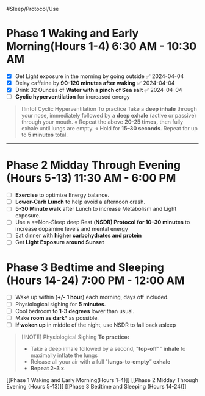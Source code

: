 #Sleep/Protocol/Use 
# Phase 1 Waking and Early Morning(Hours 1-4)             6:30 AM - 10:30 AM
- [x] Get Light exposure in the morning by going outside ✅ 2024-04-04
- [x] Delay caffeine by **90-120 minutes after waking** ✅ 2024-04-04
- [x] Drink 32 Ounces of **Water with a pinch of Sea salt** ✅ 2024-04-04
- [ ] **Cyclic hyperventilation** for increased energy

> [!info] Cyclic Hyperventilation
>To practice
> Take a **deep inhale** through your nose, immediately followed by a **deep exhale** (active or passive) through your mouth.
> « Repeat the above **20-25 times,** then fully exhale until lungs are empty.
>  « Hold for **15–30 seconds**.
>  Repeat for up to **5 minutes** total.
****
# Phase 2 Midday Through Evening (Hours 5-13)          11:30 AM - 6:00 PM
- [ ] **Exercise** to optimize Energy balance.
- [ ] **Lower-Carb Lunch** to help avoid a afternoon crash.
- [ ] **5-30 Minute walk** after Lunch to increase Metabolism and Light exposure.
- [ ] Use a **Non-Sleep deep Rest (**NSDR) Protocol for 10–30 minutes** to increase dopamine  levels and mental energy
- [ ] Eat dinner with **higher carbohydrates and protein**
- [ ] Get **Light Exposure around Sunset**
# Phase 3 Bedtime and Sleeping (Hours 14-24)         7:00 PM - 12:00 AM
- [ ] Wake up within (**+/- 1 hour**) each morning, days off included.
- [ ] Physiological sighing for **5 minutes**.
- [ ] Cool bedroom to **1-3 degrees** lower than usual.
- [ ] Make **room as dark*** as possible.
- [ ] **If woken up** in middle of the night, use NSDR to fall back asleep
      
> [!NOTE] Physiological Sighing
>**To practice:**
>- Take a deep inhale followed by a second, "**top-off**"" **inhale** to maximally inflate the lungs
>- Release all your air with a full "**lungs-to-empty**” **exhale** 
>- **Repeat 2–3 x**.

[[Phase 1 Waking and Early Morning(Hours 1-4)]]
[[Phase 2  Midday Through Evening (Hours 5-13)]]
[[Phase 3 Bedtime and Sleeping (Hours 14-24)]]






